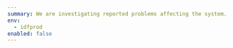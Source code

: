 ```yaml
---
summary: We are investigating reported problems affecting the system. 
env:
  - idfprod
enabled: false
---
```


